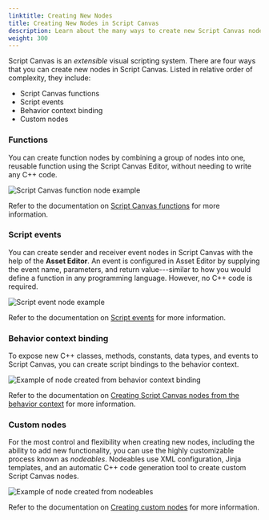 ```yaml
---
linktitle: Creating New Nodes
title: Creating New Nodes in Script Canvas
description: Learn about the many ways to create new Script Canvas nodes in Open 3D Engine (O3DE).
weight: 300
---
```


Script Canvas is an _extensible_ visual scripting system. There are four ways that you can create new nodes in Script Canvas. Listed in relative order of complexity, they include:

* Script Canvas functions
* Script events
* Behavior context binding
* Custom nodes

<!-- TODO: Write a sentence or two about each method for creating new nodes, defining what it involves and when to use it, along with any cautionary notes. Might be helpful to include a representative screenshot for each one. Then move the link for the documentation to the end of the paragraph, such as "For documentation, see: []()." -->

### Functions

You can create function nodes by combining a group of nodes into one, reusable function using the Script Canvas Editor, without needing to write any C++ code.

![Script Canvas function node example]()

Refer to the documentation on [Script Canvas functions](editor-reference/functions) for more information.

### Script events

You can create sender and receiver event nodes in Script Canvas with the help of the **Asset Editor**. An event is configured in Asset Editor by supplying the event name, parameters, and return value---similar to how you would define a function in any programming language. However, no C++ code is required.

![Script event node example]()

Refer to the documentation on [Script events](/docs/user-guide/scripting/script-events/) for more information.

### Behavior context binding

To expose new C++ classes, methods, constants, data types, and events to Script Canvas, you can create script bindings to the behavior context.

![Example of node created from behavior context binding]()

Refer to the documentation on [Creating Script Canvas nodes from the behavior context](programmer-guide/behavior-context) for more information.

### Custom nodes

For the most control and flexibility when creating new nodes, including the ability to add new functionality, you can use the highly customizable process known as _nodeables_. Nodeables use XML configuration, Jinja templates, and an automatic C++ code generation tool to create custom Script Canvas nodes.

![Example of node created from nodeables]()

<!-- Pro/con: If your Gem provides custom Script Canvas nodes, you must specify a dependency on the Script Canvas Gem. Functionality that you reflect through the behavior context requires no dependency on the Script Canvas Gem. -->

Refer to the documentation on [Creating custom nodes](programmer-guide/custom-nodes/) for more information.
